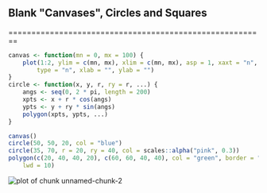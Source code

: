 ## Blank "Canvases", Circles and Squares
========================================================


```r
canvas <- function(mn = 0, mx = 100) {
    plot(1:2, ylim = c(mn, mx), xlim = c(mn, mx), asp = 1, xaxt = "n", yaxt = "n", 
        type = "n", xlab = "", ylab = "")
}
circle <- function(x, y, r, ry = r, ...) {
    angs <- seq(0, 2 * pi, length = 200)
    xpts <- x + r * cos(angs)
    ypts <- y + ry * sin(angs)
    polygon(xpts, ypts, ...)
}
```



```r
canvas()
circle(50, 50, 20, col = "blue")
circle(35, 70, r = 20, ry = 40, col = scales::alpha("pink", 0.3))
polygon(c(20, 40, 40, 20), c(60, 60, 40, 40), col = "green", border = "blue", 
    lwd = 10)
```

![plot of chunk unnamed-chunk-2](figure/unnamed-chunk-2.png) 


